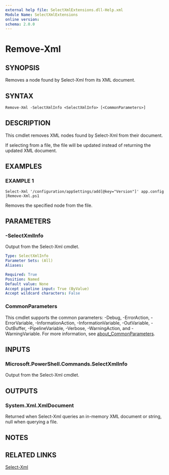 ```yaml
---
external help file: SelectXmlExtensions.dll-Help.xml
Module Name: SelectXmlExtensions
online version:
schema: 2.0.0
---
```


# Remove-Xml

## SYNOPSIS
Removes a node found by Select-Xml from its XML document.

## SYNTAX

```
Remove-Xml -SelectXmlInfo <SelectXmlInfo> [<CommonParameters>]
```

## DESCRIPTION
This cmdlet removes XML nodes found by Select-Xml from their document.

If selecting from a file, the file will be updated instead of returning the updated XML document.

## EXAMPLES

### EXAMPLE 1
```
Select-Xml '/configuration/appSettings/add[@key="Version"]' app.config |Remove-Xml.ps1
```

Removes the specified node from the file.

## PARAMETERS

### -SelectXmlInfo
Output from the Select-Xml cmdlet.

```yaml
Type: SelectXmlInfo
Parameter Sets: (All)
Aliases:

Required: True
Position: Named
Default value: None
Accept pipeline input: True (ByValue)
Accept wildcard characters: False
```

### CommonParameters
This cmdlet supports the common parameters: -Debug, -ErrorAction, -ErrorVariable, -InformationAction, -InformationVariable, -OutVariable, -OutBuffer, -PipelineVariable, -Verbose, -WarningAction, and -WarningVariable. For more information, see [about_CommonParameters](http://go.microsoft.com/fwlink/?LinkID=113216).

## INPUTS

### Microsoft.PowerShell.Commands.SelectXmlInfo
Output from the Select-Xml cmdlet.

## OUTPUTS

### System.Xml.XmlDocument
Returned when Select-Xml queries an in-memory XML document or string, null when querying a file.

## NOTES

## RELATED LINKS

[Select-Xml]()

